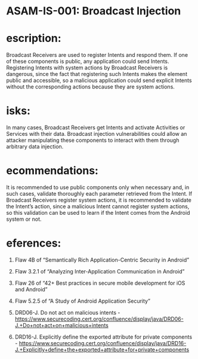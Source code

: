 
# ASAM-IS-001: Broadcast Injection

#  escription:
Broadcast Receivers are used to register Intents and respond them. If one of these components is public, any application could send Intents. Registering Intents with system actions by Broadcast Receivers is dangerous, since the fact that registering such Intents makes the element public and accessible, so a malicious application could send explicit Intents without the corresponding actions because they are system actions.

#  isks:
In many cases, Broadcast Receivers get Intents and activate Activities or Services with their data. Broadcast injection vulnerabilities could allow an attacker manipulating these components to interact with them through arbitrary data injection.

#  ecommendations:
It is recommended to use public components only when necessary and, in such cases, validate thoroughly each parameter retrieved from the Intent. If Broadcast Receivers register system actions, it is recommended to validate the Intent’s action, since a malicious Intent cannot register system actions, so this validation can be used to learn if the Intent comes from the Android system or not.

#  eferences:
1. Flaw 4B of “Semantically Rich Application-Centric Security in Android”

2. Flaw 3.2.1 of “Analyzing Inter-Application Communication in Android”

3. Flaw 26 of “42+ Best practices in secure mobile development for iOS and Android”

4. Flaw 5.2.5 of “A Study of Android Application Security”

5. DRD06-J. Do not act on malicious intents - https://www.securecoding.cert.org/confluence/display/java/DRD06-J.+Do+not+act+on+malicious+intents

6. DRD16-J. Explicitly define the exported attribute for private components - https://www.securecoding.cert.org/confluence/display/java/DRD16-J.+Explicitly+define+the+exported+attribute+for+private+components
